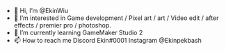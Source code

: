 - 👋 Hi, I’m @EkinWiu
- 👀 I’m interested in Game development / Pixel art / art / Video edit / after effects / premier pro / photoshop.
- 🌱 I’m currently learning GameMaker Studio 2
- 📫 How to reach me Discord Ekin#0001
                     Instagram @Ekinpekbash
